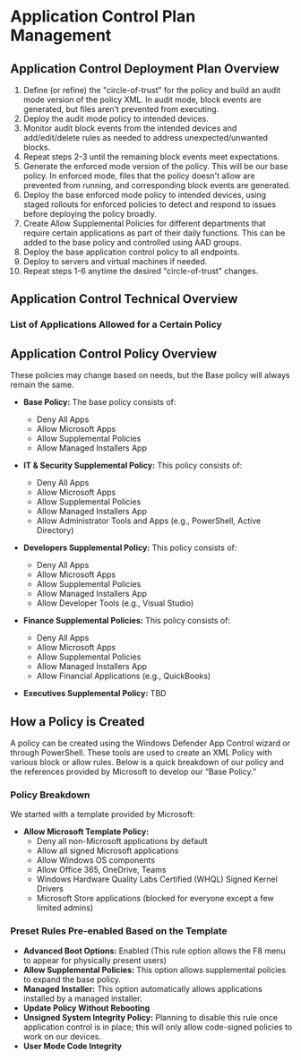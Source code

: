 # Application Control Plan Management

## Application Control Deployment Plan Overview

1. Define (or refine) the "circle-of-trust" for the policy and build an audit mode version of the policy XML. In audit mode, block events are generated, but files aren't prevented from executing.
1. Deploy the audit mode policy to intended devices.
1. Monitor audit block events from the intended devices and add/edit/delete rules as needed to address unexpected/unwanted blocks.
1. Repeat steps 2-3 until the remaining block events meet expectations.
1. Generate the enforced mode version of the policy. This will be our base policy. In enforced mode, files that the policy doesn't allow are prevented from running, and corresponding block events are generated.
1. Deploy the base enforced mode policy to intended devices, using staged rollouts for enforced policies to detect and respond to issues before deploying the policy broadly.
1. Create Allow Supplemental Policies for different departments that require certain applications as part of their daily functions. This can be added to the base policy and controlled using AAD groups.
1. Deploy the base application control policy to all endpoints.
1. Deploy to servers and virtual machines if needed.
1. Repeat steps 1-6 anytime the desired "circle-of-trust" changes.

## Application Control Technical Overview

### List of Applications Allowed for a Certain Policy

## Application Control Policy Overview

These policies may change based on needs, but the Base policy will always remain the same.

- **Base Policy:** The base policy consists of:

  - Deny All Apps
  - Allow Microsoft Apps
  - Allow Supplemental Policies
  - Allow Managed Installers App

- **IT & Security Supplemental Policy:** This policy consists of:

  - Deny All Apps
  - Allow Microsoft Apps
  - Allow Supplemental Policies
  - Allow Managed Installers App
  - Allow Administrator Tools and Apps (e.g., PowerShell, Active Directory)

- **Developers Supplemental Policy:** This policy consists of:

  - Deny All Apps
  - Allow Microsoft Apps
  - Allow Supplemental Policies
  - Allow Managed Installers App
  - Allow Developer Tools (e.g., Visual Studio)

- **Finance Supplemental Policies:** This policy consists of:

  - Deny All Apps
  - Allow Microsoft Apps
  - Allow Supplemental Policies
  - Allow Managed Installers App
  - Allow Financial Applications (e.g., QuickBooks)

- **Executives Supplemental Policy:** TBD

## How a Policy is Created

A policy can be created using the Windows Defender App Control wizard or through PowerShell. These tools are used to create an XML Policy with various block or allow rules. Below is a quick breakdown of our policy and the references provided by Microsoft to develop our “Base Policy.”

### Policy Breakdown

We started with a template provided by Microsoft:

- **Allow Microsoft Template Policy:**
  - Deny all non-Microsoft applications by default
  - Allow all signed Microsoft applications
  - Allow Windows OS components
  - Allow Office 365, OneDrive, Teams
  - Windows Hardware Quality Labs Certified (WHQL) Signed Kernel Drivers
  - Microsoft Store applications (blocked for everyone except a few limited admins)

### Preset Rules Pre-enabled Based on the Template

- **Advanced Boot Options:** Enabled (This rule option allows the F8 menu to appear for physically present users)
- **Allow Supplemental Policies:** This option allows supplemental policies to expand the base policy.
- **Managed Installer:** This option automatically allows applications installed by a managed installer.
- **Update Policy Without Rebooting**
- **Unsigned System Integrity Policy:** Planning to disable this rule once application control is in place; this will only allow code-signed policies to work on our devices.
- **User Mode Code Integrity**
